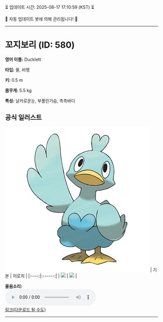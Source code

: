 
⏳ 업데이트 시간: 2025-08-17 17:10:59 (KST) ⏳

🤖 자동 업데이트 봇에 의해 관리됩니다! 🤖

---

# 꼬지보리 (ID: 580)
**영어 이름:** Ducklett

**타입:** 물, 비행

**키:** 0.5 m

**몸무게:** 5.5 kg

**특성:** 날카로운눈, 부풀린가슴, 촉촉바디

## 공식 일러스트
![](https://raw.githubusercontent.com/PokeAPI/sprites/master/sprites/pokemon/other/official-artwork/580.png)
| 기본 | 이로치 |
|:----:|:------:|
| <img src="http://play.pokemonshowdown.com/sprites/ani/ducklett.gif" width="200"> | <img src="http://play.pokemonshowdown.com/sprites/ani-shiny/ducklett.gif" width="200"> |

**울음소리:**<br><audio controls src="https://raw.githubusercontent.com/PokeAPI/cries/main/cries/pokemon/latest/580.ogg"></audio><br> [링크(다운로드 될 수도)](https://raw.githubusercontent.com/PokeAPI/cries/main/cries/pokemon/latest/580.ogg)


---

